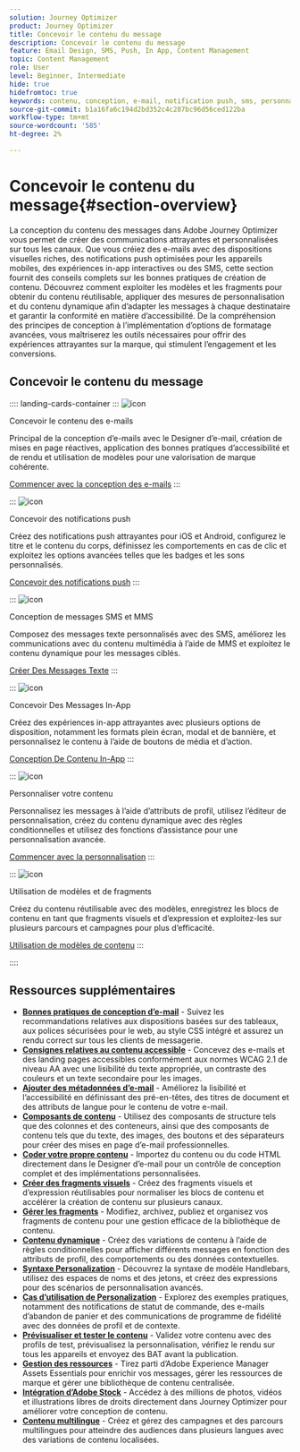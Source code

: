 ```yaml
---
solution: Journey Optimizer
product: Journey Optimizer
title: Concevoir le contenu du message
description: Concevoir le contenu du message
feature: Email Design, SMS, Push, In App, Content Management
topic: Content Management
role: User
level: Beginner, Intermediate
hide: true
hidefromtoc: true
keywords: contenu, conception, e-mail, notification push, sms, personnalisation, modèles
source-git-commit: b1a16fa6c194d2bd352c4c287bc96d56ced122ba
workflow-type: tm+mt
source-wordcount: '585'
ht-degree: 2%

---
```


# Concevoir le contenu du message{#section-overview}

La conception du contenu des messages dans Adobe Journey Optimizer vous permet de créer des communications attrayantes et personnalisées sur tous les canaux. Que vous créiez des e-mails avec des dispositions visuelles riches, des notifications push optimisées pour les appareils mobiles, des expériences in-app interactives ou des SMS, cette section fournit des conseils complets sur les bonnes pratiques de création de contenu. Découvrez comment exploiter les modèles et les fragments pour obtenir du contenu réutilisable, appliquer des mesures de personnalisation et du contenu dynamique afin d’adapter les messages à chaque destinataire et garantir la conformité en matière d’accessibilité. De la compréhension des principes de conception à l’implémentation d’options de formatage avancées, vous maîtriserez les outils nécessaires pour offrir des expériences attrayantes sur la marque, qui stimulent l’engagement et les conversions.

## Concevoir le contenu du message

:::: landing-cards-container
:::
![icon](https://cdn.experienceleague.adobe.com/icons/email.svg)

Concevoir le contenu des e-mails

Principal de la conception d’e-mails avec le Designer d’e-mail, création de mises en page réactives, application des bonnes pratiques d’accessibilité et de rendu et utilisation de modèles pour une valorisation de marque cohérente.

[Commencer avec la conception des e-mails](../email/get-started-email-design.md)
:::

:::
![icon](https://cdn.experienceleague.adobe.com/icons/mobile.svg?lang=fr)

Concevoir des notifications push

Créez des notifications push attrayantes pour iOS et Android, configurez le titre et le contenu du corps, définissez les comportements en cas de clic et exploitez les options avancées telles que les badges et les sons personnalisés.

[Concevoir des notifications push](../push/design-push.md)
:::

:::
![icon](https://cdn.experienceleague.adobe.com/icons/chat.svg)

Conception de messages SMS et MMS

Composez des messages texte personnalisés avec des SMS, améliorez les communications avec du contenu multimédia à l’aide de MMS et exploitez le contenu dynamique pour les messages ciblés.

[Créer Des Messages Texte](../sms/create-sms.md)
:::

:::
![icon](https://cdn.experienceleague.adobe.com/icons/device-mobile.svg)

Concevoir Des Messages In-App

Créez des expériences in-app attrayantes avec plusieurs options de disposition, notamment les formats plein écran, modal et de bannière, et personnalisez le contenu à l’aide de boutons de média et d’action.

[Conception De Contenu In-App](../in-app/design-in-app.md)
:::

:::
![icon](https://cdn.experienceleague.adobe.com/icons/personalization.svg)

Personnaliser votre contenu

Personnalisez les messages à l’aide d’attributs de profil, utilisez l’éditeur de personnalisation, créez du contenu dynamique avec des règles conditionnelles et utilisez des fonctions d’assistance pour une personnalisation avancée.

[Commencer avec la personnalisation](../personalization/personalize.md)
:::

:::
![icon](https://cdn.experienceleague.adobe.com/icons/duplicate.svg)

Utilisation de modèles et de fragments

Créez du contenu réutilisable avec des modèles, enregistrez les blocs de contenu en tant que fragments visuels et d’expression et exploitez-les sur plusieurs parcours et campagnes pour plus d’efficacité.

[Utilisation de modèles de contenu](../content-management/use-content-templates.md)
:::

::::


## Ressources supplémentaires

- **[Bonnes pratiques de conception d’e-mail](../email/get-started-email-design.md#best-practices)** - Suivez les recommandations relatives aux dispositions basées sur des tableaux, aux polices sécurisées pour le web, au style CSS intégré et assurez un rendu correct sur tous les clients de messagerie.
- **[Consignes relatives au contenu accessible](../email/accessible-content.md)** - Concevez des e-mails et des landing pages accessibles conformément aux normes WCAG 2.1 de niveau AA avec une lisibilité du texte appropriée, un contraste des couleurs et un texte secondaire pour les images.
- **[Ajouter des métadonnées d’e-mail](../email/email-metadata.md)** - Améliorez la lisibilité et l’accessibilité en définissant des pré-en-têtes, des titres de document et des attributs de langue pour le contenu de votre e-mail.
- **[Composants de contenu](../email/content-components.md)** - Utilisez des composants de structure tels que des colonnes et des conteneurs, ainsi que des composants de contenu tels que du texte, des images, des boutons et des séparateurs pour créer des mises en page d’e-mail professionnelles.
- **[Coder votre propre contenu](../email/code-content.md)** - Importez du contenu ou du code HTML directement dans le Designer d’e-mail pour un contrôle de conception complet et des implémentations personnalisées.
- **[Créer des fragments visuels](../content-management/create-fragments.md)** - Créez des fragments visuels et d’expression réutilisables pour normaliser les blocs de contenu et accélérer la création de contenu sur plusieurs canaux.
- **[Gérer les fragments](../content-management/manage-fragments.md)** - Modifiez, archivez, publiez et organisez vos fragments de contenu pour une gestion efficace de la bibliothèque de contenu.
- **[Contenu dynamique](../personalization/dynamic-content.md)** - Créez des variations de contenu à l’aide de règles conditionnelles pour afficher différents messages en fonction des attributs de profil, des comportements ou des données contextuelles.
- **[Syntaxe Personalization](../personalization/personalization-syntax.md)** - Découvrez la syntaxe de modèle Handlebars, utilisez des espaces de noms et des jetons, et créez des expressions pour des scénarios de personnalisation avancés.
- **[Cas d’utilisation de Personalization](../personalization/personalization-use-case.md)** - Explorez des exemples pratiques, notamment des notifications de statut de commande, des e-mails d’abandon de panier et des communications de programme de fidélité avec des données de profil et de contexte.
- **[Prévisualiser et tester le contenu](../content-management/preview-test.md)** - Validez votre contenu avec des profils de test, prévisualisez la personnalisation, vérifiez le rendu sur tous les appareils et envoyez des BAT avant la publication.
- **[Gestion des ressources](../integrations/assets.md)** - Tirez parti d’Adobe Experience Manager Assets Essentials pour enrichir vos messages, gérer les ressources de marque et gérer une bibliothèque de contenu centralisée.
- **[Intégration d’Adobe Stock](../integrations/stock.md)** - Accédez à des millions de photos, vidéos et illustrations libres de droits directement dans Journey Optimizer pour améliorer votre conception de contenu.
- **[Contenu multilingue](../content-management/multilingual-gs.md)** - Créez et gérez des campagnes et des parcours multilingues pour atteindre des audiences dans plusieurs langues avec des variations de contenu localisées.

